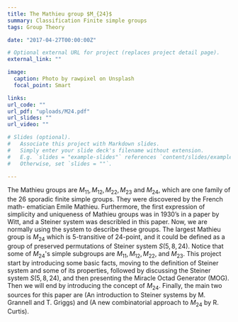 ```yaml
---
title: The Mathieu group $M_{24}$
summary: Classification Finite simple groups 
tags: Group Theory

date: "2017-04-27T00:00:00Z"

# Optional external URL for project (replaces project detail page).
external_link: ""

image:
  caption: Photo by rawpixel on Unsplash
  focal_point: Smart

links:
url_code: ""
url_pdf: "uploads/M24.pdf"
url_slides: ""
url_video: ""

# Slides (optional).
#   Associate this project with Markdown slides.
#   Simply enter your slide deck's filename without extension.
#   E.g. `slides = "example-slides"` references `content/slides/example-slides.md`.
#   Otherwise, set `slides = ""`.

---
```


The Mathieu groups are $M_{11}, M_{12}, M_{22}, M_{23}$ and $M_{24}$, which are one family of the $26$ sporadic finite simple groups.
They were discovered by the French math- ematician Emile Mathieu. Furthermore, the first expression  of simplicity and uniqueness of Mathieu groups was 
in 1930’s in a paper by Witt, and a Steiner system was describled
in this paper. Now, we are normally using the system to describe these groups. The largest Mathieu group is $M_{24}$ which
is $5$-transitive of $24$-point, and it could be defined as a group of preserved permutations of Steiner system $S(5, 8, 24)$.
Notice that some of $M_{24}$'s simple subgroups are $M_{11}, M_{12}, M_{22},$ and  $M_{23}$. This project  start by introducing some basic facts,
moving to the definition of Steiner system and some of its properties, followed by discussing the Steiner system $S(5, 8, 24)$, and then presenting 
the Miracle Octad Generator (MOG). Then we will end by introducing the concept of $M_{24}$. Finally, the main two sources for this paper are
(An introduction to Steiner systems by M. Grannell and T. Griggs) and (A new combinatorial approach to $M_{24}$ by R. Curtis).